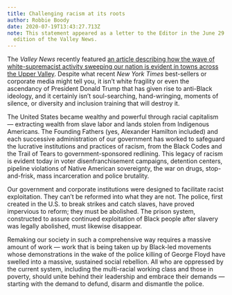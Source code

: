 ```yaml
---
title: Challenging racism at its roots
author: Robbie Boody
date: 2020-07-19T13:43:27.713Z
note: This statement appeared as a letter to the Editor in the June 29
  edition of the Valley News.
---
```


The _Valley News_ recently featured [an article describing how the wave of white-supremacist activity sweeping our nation is evident in towns across the Upper Valley](https://www.vnews.com/Upper-Valley-grapples-with-racists-incidents-35130499). Despite what recent _New York Times_ best-sellers or corporate media might tell you, it isn’t white fragility or even the ascendancy of President Donald Trump that has given rise to anti-Black ideology, and it certainly isn’t soul-searching, hand-wringing, moments of silence, or diversity and inclusion training that will destroy it.

The United States became wealthy and powerful through racial capitalism — extracting wealth from slave labor and lands stolen from Indigenous Americans. The Founding Fathers (yes, Alexander Hamilton included) and each successive administration of our government has worked to safeguard the lucrative institutions and practices of racism, from the Black Codes and the Trail of Tears to government-sponsored redlining. This legacy of racism is evident today in voter disenfranchisement campaigns, detention centers, pipeline violations of Native American sovereignty, the war on drugs, stop-and-frisk, mass incarceration and police brutality.

Our government and corporate institutions were designed to facilitate racist exploitation. They can’t be reformed into what they are not. The police, first created in the U.S. to break strikes and catch slaves, have proved impervious to reform; they must be abolished. The prison system, constructed to assure continued exploitation of Black people after slavery was legally abolished, must likewise disappear.

Remaking our society in such a comprehensive way requires a massive amount of work — work that is being taken up by Black-led movements whose demonstrations in the wake of the police killing of George Floyd have swelled into a massive, sustained social rebellion. All who are oppressed by the current system, including the multi-racial working class and those in poverty, should unite behind their leadership and embrace their demands — starting with the demand to defund, disarm and dismantle the police.

